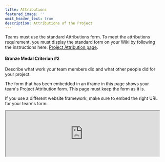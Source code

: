 ```yaml
---
title: Attributions
featured_image: ''
omit_header_text: true
description: Attributions of the Project
---
```


Teams must use the standard Attributions form. To meet the attributions requirement, you must display the standard form
on your Wiki by following the instructions
here: [Project Attribution page](https://competition.igem.org/deliverables/project-attribution).

#### Bronze Medal Criterion \#2

Describe what work your team members did and what other people did for your project.

The form that has been embedded in an iframe in this page shows your team's Project Attribution form. This page must
keep the form as it is.

If you use a different website framework, make sure to embed the right URL for your team's form.

<!-- !!! LEAVE THE IFRAME CODE BELOW AS IT IS, THE ATTRIBUTION FORM OF YOUR TEAM !!! -->
<!-- !!! WILL BE DISPLAYED ON THIS PAGE. DO NOT REMOVE IT, OTHERWISE YOU RISK OF !!! -->
<!-- !!! NOT MEETING BRONZE MEDAL CRITERION #2  -->
<!-- !!! DO NOT CHANGE ITS INDENTATION !!! -->
<div class="row mt-4">
  <script type="text/javascript">
    // Listen to size change and update form height
    window.addEventListener("message", function (e) {
      if (e.origin === "https://teams.igem.org") {
        const {type, data} = JSON.parse(e.data);
        if (type === "igem-attribution-form") {
          const element = document.getElementById("igem-attribution-form");
          element.style.height = `${data + 100}px`;
        }
      }
    });
  </script>
  <iframe style='width: 100%' id="igem-attribution-form"
    src="https://teams.igem.org/wiki/5057/attributions">
  </iframe>
</div>
<!-- DO NOT REMOVE THE IFRAME CODE ABOVE -->
